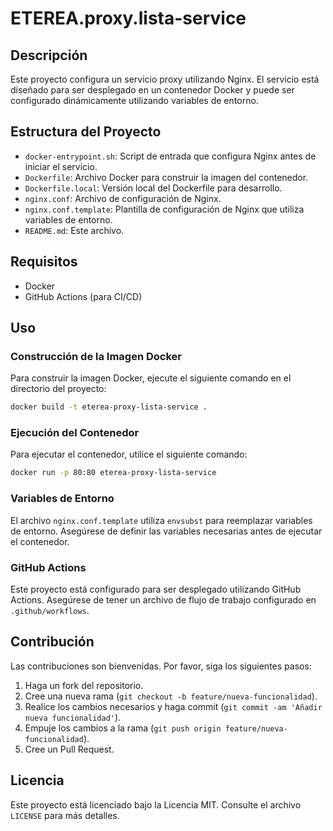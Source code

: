 # ETEREA.proxy.lista-service

## Descripción

Este proyecto configura un servicio proxy utilizando Nginx. El servicio está diseñado para ser desplegado en un contenedor Docker y puede ser configurado dinámicamente utilizando variables de entorno.

## Estructura del Proyecto

- `docker-entrypoint.sh`: Script de entrada que configura Nginx antes de iniciar el servicio.
- `Dockerfile`: Archivo Docker para construir la imagen del contenedor.
- `Dockerfile.local`: Versión local del Dockerfile para desarrollo.
- `nginx.conf`: Archivo de configuración de Nginx.
- `nginx.conf.template`: Plantilla de configuración de Nginx que utiliza variables de entorno.
- `README.md`: Este archivo.

## Requisitos

- Docker
- GitHub Actions (para CI/CD)

## Uso

### Construcción de la Imagen Docker

Para construir la imagen Docker, ejecute el siguiente comando en el directorio del proyecto:

```sh
docker build -t eterea-proxy-lista-service .
```

### Ejecución del Contenedor

Para ejecutar el contenedor, utilice el siguiente comando:

```sh
docker run -p 80:80 eterea-proxy-lista-service
```

### Variables de Entorno

El archivo `nginx.conf.template` utiliza `envsubst` para reemplazar variables de entorno. Asegúrese de definir las variables necesarias antes de ejecutar el contenedor.

### GitHub Actions

Este proyecto está configurado para ser desplegado utilizando GitHub Actions. Asegúrese de tener un archivo de flujo de trabajo configurado en `.github/workflows`.

## Contribución

Las contribuciones son bienvenidas. Por favor, siga los siguientes pasos:

1. Haga un fork del repositorio.
2. Cree una nueva rama (`git checkout -b feature/nueva-funcionalidad`).
3. Realice los cambios necesarios y haga commit (`git commit -am 'Añadir nueva funcionalidad'`).
4. Empuje los cambios a la rama (`git push origin feature/nueva-funcionalidad`).
5. Cree un Pull Request.

## Licencia

Este proyecto está licenciado bajo la Licencia MIT. Consulte el archivo `LICENSE` para más detalles.